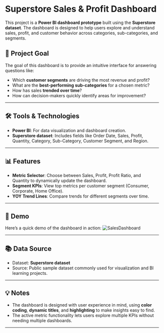 # Superstore Sales & Profit Dashboard

This project is a **Power BI dashboard prototype** built using the **Superstore dataset**. The dashboard is designed to help users explore and understand sales, profit, and customer behavior across categories, sub-categories, and segments.  

## 🎯 Project Goal

The goal of this dashboard is to provide an intuitive interface for answering questions like:

- Which **customer segments** are driving the most revenue and profit?
- What are the **best-performing sub-categories** for a chosen metric?
- How has sales **trended over time**?
- How can decision-makers quickly identify areas for improvement?

---

## 🛠️ Tools & Technologies

- **Power BI**: For data visualization and dashboard creation.  
- **Superstore dataset**: Includes fields like Order Date, Sales, Profit, Quantity, Category, Sub-Category, Customer Segment, and Region.  
---

## 📊 Features

- **Metric Selector**: Choose between Sales, Profit, Profit Ratio, and Quantity to dynamically update the dashboard.  
- **Segment KPIs**: View top metrics per customer segment (Consumer, Corporate, Home Office).  
- **YOY Trend Lines**: Compare trends for different segments over time.  
---

## 🎥 Demo

Here’s a quick demo of the dashboard in action:
![SalesDashboard](https://github.com/user-attachments/assets/1e16450a-c416-4b31-b64f-ea8971cdc3f7)

---

## 📚 Data Source

- Dataset: **Superstore dataset**  
- Source: Public sample dataset commonly used for visualization and BI learning projects.

---

## 💡 Notes

- The dashboard is designed with user experience in mind, using **color coding**, **dynamic titles**, and **highlighting** to make insights easy to find.  
- The active metric functionality lets users explore multiple KPIs without needing multiple dashboards.

---


